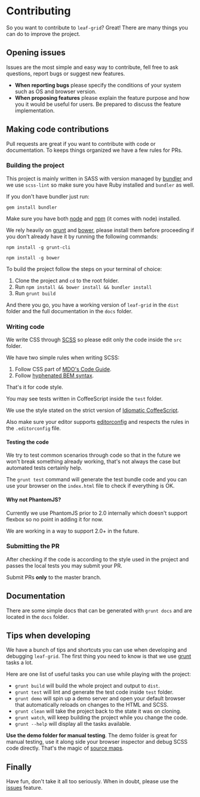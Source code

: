 # Contributing

So you want to contribute to `leaf-grid`? Great! There are many things you can do to improve the project.

## Opening issues

Issues are the most simple and easy way to contribute, fell free to ask questions, report bugs or suggest new features.

 - **When reporting bugs** please specify the conditions of your system such as OS and browser version.
 - **When proposing features** please explain the feature purpose and how you it would be useful for users. Be prepared to discuss the feature implementation.

## Making code contributions

Pull requests are great if you want to contribute with code or documentation. To keeps things organized we have a few rules for PRs.

### Building the project

This project is mainly written in SASS with version managed by [bundler](http://bundler.io/) and we use `scss-lint` so make sure you have Ruby installed and `bundler` as well.

If you don't have bundler just run:

`gem install bundler`

Make sure you have both [node](https://nodejs.org/) and [npm](https://www.npmjs.com/) (it comes with node) installed.

We rely heavily on [grunt](http://gruntjs.com/) and [bower](http://bower.io/), please install them before proceeding if you don't already have it by running the following commands:

`npm install -g grunt-cli`

`npm install -g bower`

To build the project follow the steps on your terminal of choice:

 1. Clone the project and `cd` to the root folder.
 2. Run `npm install && bower install && bundler install`
 3. Run `grunt build`

And there you go, you have a working version of `leaf-grid` in the `dist` folder and the full documentation in the `docs` folder.

### Writing code

We write CSS through [SCSS](http://sass-lang.com/guide) so please edit only the code inside the `src` folder.

We have two simple rules when writing SCSS:

  1. Follow CSS part of [MDO's Code Guide](http://codeguide.co/).
  2. Follow [hyphenated BEM syntax](http://csswizardry.com/2013/01/mindbemding-getting-your-head-round-bem-syntax/).

That's it for code style.

You may see tests written in CoffeeScript inside the `test` folder.

 We use the style stated on the strict version of [Idiomatic CoffeeScript](https://github.com/mkautzmann/Idiomatic-CoffeeScript/tree/strict).

Also make sure your editor supports [editorconfig](http://editorconfig.org/) and respects the rules in the `.editorconfig` file.

#### Testing the code

We try to test common scenarios through code so that in the future we won't break something already working, that's not always the case but automated tests certainly help.

The `grunt test` command will generate the test bundle code and you can use your browser on the `index.html` file to check if everything is OK.

#### Why not PhantomJS?

Currently we use PhantomJS prior to 2.0 internally which doesn't support flexbox so no point in adding it for now.

We are working in a way to support 2.0+ in the future.

### Submitting the PR

After checking if the code is according to the style used in the project and passes the local tests you may submit your PR.

Submit PRs **only** to the master branch.

## Documentation

There are some simple docs that can be generated with `grunt docs` and are located in the `docs` folder.

## Tips when developing

We have a bunch of tips and shortcuts you can use when developing and debugging `leaf-grid`. The first thing you need to know is that we use [grunt](http://gruntjs.com/) tasks a lot.

Here are one list of useful tasks you can use while playing with the project:

  - `grunt build` will build the whole project and output to `dist`.
  - `grunt test` will lint and generate the test code inside `test` folder.
  - `grunt demo` will spin up a demo server and open your default browser that automatically reloads on changes to the HTML and SCSS.
  - `grunt clean` will take the project back to the state it was on cloning.
  - `grunt watch`, will keep building the project while you change the code.
  - `grunt --help` will display all the tasks available.

**Use the demo folder for manual testing**. The demo folder is great for manual testing, use it along side your browser inspector and debug SCSS code directly. That's the magic of [source maps](http://www.html5rocks.com/en/tutorials/developertools/sourcemaps/).

## Finally

Have fun, don't take it all too seriously. When in doubt, please use the [issues](https://github.com/leafui/leaf-grid/issues) feature.
